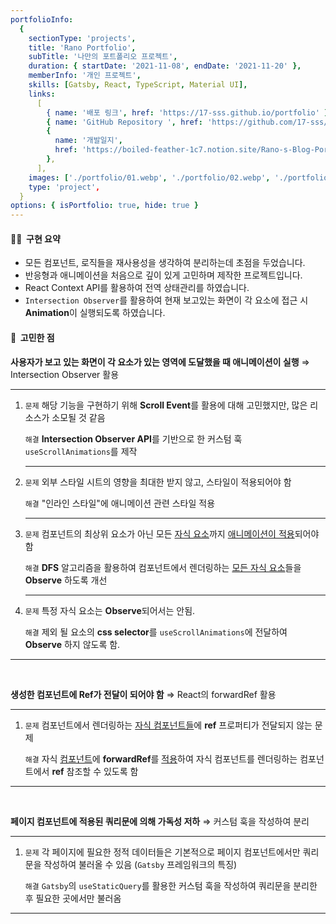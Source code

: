 ```yaml
---
portfolioInfo:
  {
    sectionType: 'projects',
    title: 'Rano Portfolio',
    subTitle: '나만의 포트폴리오 프로젝트',
    duration: { startDate: '2021-11-08', endDate: '2021-11-20' },
    memberInfo: '개인 프로젝트',
    skills: [Gatsby, React, TypeScript, Material UI],
    links:
      [
        { name: '배포 링크', href: 'https://17-sss.github.io/portfolio' },
        { name: 'GitHub Repository ', href: 'https://github.com/17-sss/blog_portfolio-workspace' },
        {
          name: '개발일지',
          href: 'https://boiled-feather-1c7.notion.site/Rano-s-Blog-Portfolio-8ec62a21b87e4c4c97a05b160c990e09',
        },
      ],
    images: ['./portfolio/01.webp', './portfolio/02.webp', './portfolio/03.webp', './portfolio/04.webp'],
    type: 'project',
  }
options: { isPortfolio: true, hide: true }
---
```


<h4 class="bg--gray text--bold"> 🧚🏻&nbsp;&nbsp;구현 요약</h4>

- 모든 컴포넌트, 로직들을 재사용성을 생각하여 분리하는데 초점을 두었습니다.
- 반응형과 애니메이션을 처음으로 깊이 있게 고민하며 제작한 프로젝트입니다.
- React Context API를 활용하여 전역 상태관리를 하였습니다.
- `Intersection Observer`를 활용하여 현재 보고있는 화면이 각 요소에 접근 시 **Animation**이 실행되도록 하였습니다.

<h4 class="bg--gray text--bold">🤔&nbsp;&nbsp;고민한 점</h4>

<p>
  <strong>사용자가 보고 있는 화면이 각 요소가 있는 영역에 도달했을 때 애니메이션이 실행</strong>
  <span>⇒</span>
  <span class="text--italic text--bold text--gray">Intersection Observer 활용</span>
</p>
<hr class="thin" />
<ol>
  <li>
    <p>
      <code class="language--text text--brown text--bold">문제</code>
      <span
        >해당 기능을 구현하기 위해 <strong>Scroll Event</strong>를 활용에 대해 고민했지만, 많은 리소스가 소모될 것
        같음</span
      >
    </p>
    <p>
      <code class="language--text text--purple text--bold">해결</code>
      <span
        ><strong>Intersection Observer API</strong>를 기반으로 한 커스텀 훅
        <code class="language--text">useScrollAnimations</code>를 제작
      </span>
    </p>
    <hr class="thin" />
  </li>

  <li>
    <p>
      <code class="language--text text--brown text--bold">문제</code>
      <span>외부 스타일 시트의 영향을 최대한 받지 않고, 스타일이 적용되어야 함</span>
    </p>
    <p>
      <code class="language--text text--purple text--bold">해결</code>
      <span>"인라인 스타일"에 애니메이션 관련 스타일 적용</span>
    </p>
    <hr class="thin" />
  </li>

  <li>
    <p>
      <code class="language--text text--brown text--bold">문제</code>
      <span>컴포넌트의 최상위 요소가 아닌 모든 <u>자식 요소</u>까지 <u>애니메이션이 적용</u>되어야 함</span>
    </p>
    <p>
      <code class="language--text text--purple text--bold">해결</code>
      <span
        ><strong>DFS</strong> 알고리즘을 활용하여 컴포넌트에서 렌더링하는 <u>모든 자식 요소</u>들을
        <strong>Observe</strong> 하도록 개선</span
      >
    </p>
    <hr class="thin" />
  </li>

  <li>
    <p>
      <code class="language--text text--brown text--bold">문제</code>
      <span>특정 자식 요소는 <strong>Observe</strong>되어서는 안됨.</span>
    </p>
    <p>
      <code class="language--text text--purple text--bold">해결</code>
      <span
        >제외 될 요소의 <strong>css selector</strong>를 <code class="language--text">useScrollAnimations</code>에
        전달하여 <strong>Observe</strong> 하지 않도록 함.</span
      >
    </p>
  </li>
</ol>

<hr class="thin" />
<br/>

<p>
  <strong>생성한 컴포넌트에 Ref가 전달이 되어야 함</strong>
  <span>⇒</span>
  <span class="text--italic text--bold text--gray">React의 forwardRef 활용</span>
</p>
<hr class="thin" />
<ol>
  <li>
    <p>
      <code class="language--text text--brown text--bold">문제</code>
      <span>컴포넌트에서 렌더링하는 <u>자식 컴포넌트들</u>에 <strong>ref</strong> 프로퍼티가 전달되지 않는 문제</span>
    </p>
    <p>
      <code class="language--text text--purple text--bold">해결</code>
      <span
        >자식 <u>컴포넌트</u>에 <strong>forwardRef</strong>를 <u>적용</u>하여 자식 컴포넌트를 렌더링하는 컴포넌트에서
        <strong>ref</strong> 참조할 수 있도록 함</span
      >
    </p>
  </li>
</ol>

<hr class="thin" />
<br/>

<p>
  <strong>페이지 컴포넌트에 적용된 쿼리문에 의해 가독성 저하</strong>
  <span>⇒</span>
  <span class="text--italic text--bold text--gray">커스텀 훅을 작성하여 분리</span>
</p>
<hr class="thin" />
<ol>
  <li>
    <p>
      <code class="language--text text--brown text--bold">문제</code>
      <span>각 페이지에 필요한 정적 데이터들은 기본적으로 페이지 컴포넌트에서만 쿼리문을 작성하여 불러올 수 있음 (<code class="language--text">Gatsby</code> 프레임워크의 특징)</span>
    </p>
    <p>
      <code class="language--text text--purple text--bold">해결</code>
      <span><code class="language--text">Gatsby</code>의 <code class="language--text">useStaticQuery</code>를 활용한 커스텀 훅을 작성하여 쿼리문을 분리한 후 필요한 곳에서만 불러옴</span>
    </p>
  </li>
</ol>

<hr class="thin" />
